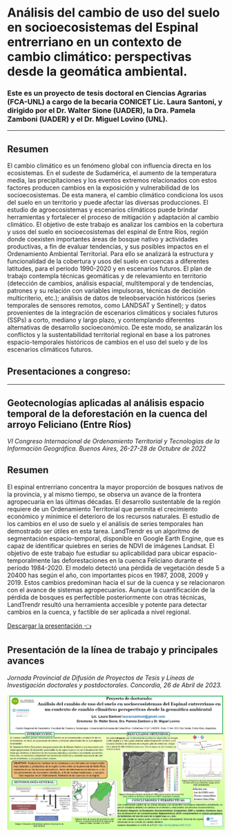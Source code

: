 # Análisis del cambio de uso del suelo en socioecosistemas del Espinal entrerriano en un contexto de cambio climático: perspectivas desde la geomática ambiental.

### Este es un proyecto de tesis doctoral en Ciencias Agrarias (FCA-UNL) a cargo de la becaria CONICET Lic. Laura Santoni, y dirigido por el Dr. Walter Sione (UADER), la Dra. Pamela Zamboni (UADER) y el Dr. Miguel Lovino (UNL).
---

## Resumen

El cambio climático es un fenómeno global con influencia directa en los ecosistemas. En el sudeste de Sudamérica, el aumento de la temperatura media, las precipitaciones
y los eventos extremos relacionados con estos factores producen cambios en la exposición y vulnerabilidad de los socioecosistemas. De esta manera, el cambio
climático condiciona los usos del suelo en un territorio y puede afectar las diversas producciones. El estudio de agroecosistemas y escenarios climáticos puede
brindar herramientas y fortalecer el proceso de mitigación y adaptación al cambio climático. El objetivo de este trabajo es analizar los cambios en la cobertura y usos del suelo en socioecosistemas del espinal de Entre Ríos, región donde coexisten importantes áreas de bosque nativo y actividades productivas, a fin de evaluar
tendencias, y sus posibles impactos en el Ordenamiento Ambiental Territorial. Para ello se analizará la estructura y funcionalidad de la cobertura y usos del suelo en cuencas a diferentes latitudes, para el periodo 1990-2020 y en escenarios futuros. El plan de trabajo contempla técnicas geomáticas y de relevamiento en territorio (detección de cambios, análisis espacial, multitemporal y de tendencias, patrones y su
relación con variables impulsoras, técnicas de decisión multicriterio, etc.); análisis de datos de teleobservación históricos (series temporales de sensores remotos, como LANDSAT y Sentinel); y datos provenientes de la integración de escenarios climáticos
y sociales futuros (SSPs) a corto, mediano y largo plazo, y contemplando diferentes alternativas de desarrollo socioeconómico. De este modo, se analizarán los conflictos
y la sustentabilidad territorial regional en base a los patrones espacio-temporales históricos de cambios en el uso del suelo y de los escenarios climáticos futuros.

## Presentaciones a congreso:
---
## **Geotecnologías aplicadas al análisis espacio temporal de la deforestación en la cuenca del arroyo Feliciano (Entre Ríos)**
*VI Congreso Internacional de Ordenamiento Territorial y Tecnologías de la Información Geográfica. Buenos Aires, 26-27-28 de Octubre de 2022*
## Resumen 

El espinal entrerriano concentra la mayor proporción de bosques nativos de la
provincia, y al mismo tiempo, se observa un avance de la frontera agropecuaria en las
últimas décadas. El desarrollo sustentable de la región requiere de un Ordenamiento
Territorial que permita el crecimiento económico y minimice el deterioro de los
recursos naturales. El estudio de los cambios en el uso de suelo y el análisis de series
temporales han demostrado ser útiles en esta tarea. LandTrendr es un algoritmo de
segmentación espacio-temporal, disponible en Google Earth Engine, que es capaz de
identificar quiebres en series de NDVI de imágenes Landsat. El objetivo de este trabajo fue estudiar su aplicabilidad para ubicar espacio-temporalmente las
deforestaciones en la cuenca Feliciano durante el período 1984-2020. El modelo
detectó una pérdida de vegetación desde 5 a 20400 has según el año, con importantes
picos en 1987, 2008, 2009 y 2019. Estos cambios predominan hacia el sur de la
cuenca y se relacionaron con el avance de sistemas agropecuarios. Aunque la
cuantificación de la pérdida de bosques es perfectible posteriormente con otras
técnicas, LandTrendr resultó una herramienta accesible y potente para detectar
cambios en la cuenca, y factible de ser aplicada a nivel regional.

[Descargar la presentación 👈](https://drive.google.com/file/d/1fK1M2k_7MewME4o5wmfchyVzSv1PsuLj/view?usp=sharing)


## **Presentación de la línea de trabajo y principales avances**
*Jornada Provincial de Difusión de Proyectos de Tesis y Líneas de Investigación
doctorales y postdoctorales. Concordia, 26 de Abril de 2023.*

<img src="https://raw.githubusercontent.com/IDE-FCyT/IDE-FCyT/main/images/presentacion_laura.jpg">
